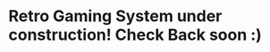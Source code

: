 <html>
 <head>
 </head>
 <body>
   <h1>Retro Gaming System under construction! Check Back soon :)<h1>
 </body>
</html>
